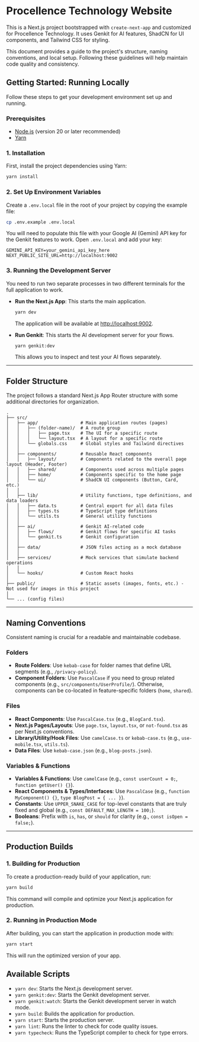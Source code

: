 # Procellence Technology Website

This is a Next.js project bootstrapped with `create-next-app` and customized for Procellence Technology. It uses Genkit for AI features, ShadCN for UI components, and Tailwind CSS for styling.

This document provides a guide to the project's structure, naming conventions, and local setup. Following these guidelines will help maintain code quality and consistency.

## Getting Started: Running Locally

Follow these steps to get your development environment set up and running.

### Prerequisites
- [Node.js](https://nodejs.org/en/) (version 20 or later recommended)
- [Yarn](https://yarnpkg.com/getting-started/install)

### 1. Installation

First, install the project dependencies using Yarn:

```bash
yarn install
```

### 2. Set Up Environment Variables

Create a `.env.local` file in the root of your project by copying the example file:

```bash
cp .env.example .env.local
```

You will need to populate this file with your Google AI (Gemini) API key for the Genkit features to work. Open `.env.local` and add your key:

```
GEMINI_API_KEY=your_gemini_api_key_here
NEXT_PUBLIC_SITE_URL=http://localhost:9002
```

### 3. Running the Development Server

You need to run two separate processes in two different terminals for the full application to work.

- **Run the Next.js App**: This starts the main application.
  ```bash
  yarn dev
  ```
  The application will be available at [http://localhost:9002](http://localhost:9002).

- **Run Genkit**: This starts the AI development server for your flows.
  ```bash
  yarn genkit:dev
  ```
  This allows you to inspect and test your AI flows separately.

---

## Folder Structure

The project follows a standard Next.js App Router structure with some additional directories for organization.

```
.
├── src/
│   ├── app/                # Main application routes (pages)
│   │   ├── (folder-name)/  # A route group
│   │   │   ├── page.tsx    # The UI for a specific route
│   │   │   └── layout.tsx  # A layout for a specific route
│   │   └── globals.css     # Global styles and Tailwind directives
│   │
│   ├── components/         # Reusable React components
│   │   ├── layout/         # Components related to the overall page layout (Header, Footer)
│   │   ├── shared/         # Components used across multiple pages
│   │   ├── home/           # Components specific to the home page
│   │   └── ui/             # ShadCN UI components (Button, Card, etc.)
│   │
│   ├── lib/                # Utility functions, type definitions, and data loaders
│   │   ├── data.ts         # Central export for all data files
│   │   ├── types.ts        # TypeScript type definitions
│   │   └── utils.ts        # General utility functions
│   │
│   ├── ai/                 # Genkit AI-related code
│   │   ├── flows/          # Genkit flows for specific AI tasks
│   │   └── genkit.ts       # Genkit configuration
│   │
│   ├── data/               # JSON files acting as a mock database
│   │
│   ├── services/           # Mock services that simulate backend operations
│   │
│   └── hooks/              # Custom React hooks
│
├── public/                 # Static assets (images, fonts, etc.) - Not used for images in this project
│
└── ... (config files)
```

---

## Naming Conventions

Consistent naming is crucial for a readable and maintainable codebase.

### Folders

-   **Route Folders**: Use `kebab-case` for folder names that define URL segments (e.g., `/privacy-policy`).
-   **Component Folders**: Use `PascalCase` if you need to group related components (e.g., `src/components/UserProfile/`). Otherwise, components can be co-located in feature-specific folders (`home`, `shared`).

### Files

-   **React Components**: Use `PascalCase.tsx` (e.g., `BlogCard.tsx`).
-   **Next.js Pages/Layouts**: Use `page.tsx`, `layout.tsx`, or `not-found.tsx` as per Next.js conventions.
-   **Library/Utility/Hook Files**: Use `camelCase.ts` or `kebab-case.ts` (e.g., `use-mobile.tsx`, `utils.ts`).
-   **Data Files**: Use `kebab-case.json` (e.g., `blog-posts.json`).

### Variables & Functions

-   **Variables & Functions**: Use `camelCase` (e.g., `const userCount = 0;`, `function getUser() {}`).
-   **React Components & Types/Interfaces**: Use `PascalCase` (e.g., `function MyComponent() {}`, `type BlogPost = { ... }`).
-   **Constants**: Use `UPPER_SNAKE_CASE` for top-level constants that are truly fixed and global (e.g., `const DEFAULT_MAX_LENGTH = 100;`).
-   **Booleans**: Prefix with `is`, `has`, or `should` for clarity (e.g., `const isOpen = false;`).

---

## Production Builds

### 1. Building for Production

To create a production-ready build of your application, run:

```bash
yarn build
```

This command will compile and optimize your Next.js application for production.

### 2. Running in Production Mode

After building, you can start the application in production mode with:

```bash
yarn start
```

This will run the optimized version of your app.

## Available Scripts

- `yarn dev`: Starts the Next.js development server.
- `yarn genkit:dev`: Starts the Genkit development server.
- `yarn genkit:watch`: Starts the Genkit development server in watch mode.
- `yarn build`: Builds the application for production.
- `yarn start`: Starts the production server.
- `yarn lint`: Runs the linter to check for code quality issues.
- `yarn typecheck`: Runs the TypeScript compiler to check for type errors.
